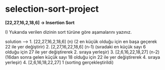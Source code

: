 # selection-sort-project


**[22,27,16,2,18,6] -> Insertion Sort**

I) Yukarıda verilen dizinin sort türüne göre aşamalarını yazınız.

solution --> 1. [22,27,16,2,18,6] (n) (2 en küçük olduğu için en başa geçerek 22 ile yer değiştirir)
             2. [2,27,16,22,18,6] (n-1) (sıradaki en küçük sayı 6 olduğu için 27 ile yer değiştirerek 2. sıraya yerleşir)
             3. [2,6,16,22,18,27] (n-2) (16dan sonra gelen küçük sayı 18 olduğu için 22 ile yer değiştirerek 4. sıraya yerleşir)
             4. [2,6,16,18,22,27]   1   (sorting gerçekleştirildi)
